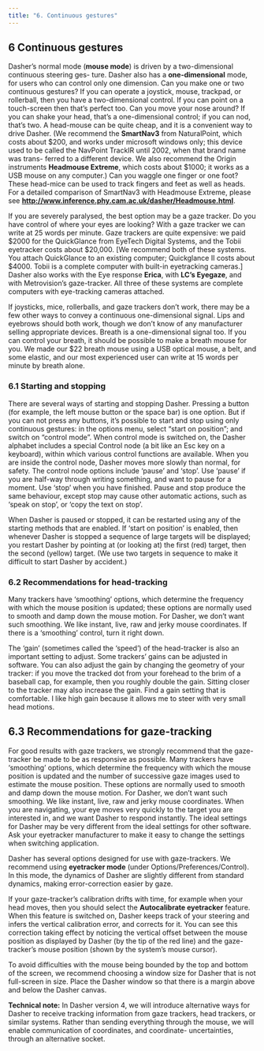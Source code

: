 ```yaml
---
title: "6. Continuous gestures"
---
```


## 6   Continuous gestures

Dasher’s normal mode (**mouse mode**) is driven by a two-dimensional continuous steering ges- ture. Dasher also has a **one-dimensional** mode, for users who can control only one dimension.
Can you make one or two continuous gestures? If you can operate a joystick, mouse, trackpad, or rollerball, then you have a two-dimensional control. If you can point on a touch-screen then that’s perfect too. Can you move your nose around? If you can shake your head, that’s a one-dimensional control; if you can nod, that’s two. A head-mouse can be quite cheap, and it is a convenient way to drive Dasher. (We recommend the **SmartNav3** from NaturalPoint, which costs about $200, and works under microsoft windows only; this device used to be called the NavPoint TrackIR until 2002, when that brand name was trans- ferred to a different device. We also recommend the Origin instruments **Headmouse Extreme**, which costs about $1000; it works as a USB mouse on any computer.) Can you waggle one finger or one foot? These head-mice can be used to track fingers and feet as well as heads. For a detailed comparison of SmartNav3 with Headmouse Extreme, please see
**http://www.inference.phy.cam.ac.uk/dasher/Headmouse.html**.

If you are severely paralysed, the best option may be a gaze tracker. Do you have control
of where your eyes are looking? With a gaze tracker we can write at 25 words per minute. Gaze trackers are quite expensive: we paid $2000 for the QuickGlance from EyeTech Digital Systems, and the Tobii eyetracker costs about $20,000. [We recommend both of these systems. You attach QuickGlance to an existing computer; Quickglance II costs about $4000. Tobii is a complete computer with built-in eyetracking cameras.] Dasher also works with the Eye response
**Erica**, with **LC’s Eyegaze**, and with Metrovision’s gaze-tracker. All three of these systems are complete computers with eye-tracking cameras attached.

If joysticks, mice, rollerballs, and gaze trackers don’t work, there may be a few other ways to convey a continuous one-dimensional signal. Lips and eyebrows should both work, though we don’t know of any manufacturer selling appropriate devices. Breath is a one-dimensional signal too. If you can control your breath, it should be possible to make a breath mouse for you. We made our $22 breath mouse using a USB optical mouse, a belt, and some elastic, and our most experienced user can write at 15 words per minute by breath alone.

### 6.1 Starting and stopping

There are several ways of starting and stopping Dasher. Pressing a button (for example, the left mouse button or the space bar) is one option. But if you can not press any buttons, it’s possible to start and stop using only continuous gestures: in the options menu, select “start on position”; and switch on “control mode”. When control mode is switched on, the Dasher alphabet includes a special Control node (a bit like an Esc key on a keyboard), within which various control functions are available. When you are inside the control node, Dasher moves more slowly than normal, for safety. The control node options include ‘pause’ and ‘stop’. Use ‘pause’ if you are half-way through writing something, and want to pause for a moment. Use ‘stop’ when you have finished. Pause and stop produce the same behaviour, except stop may cause other automatic actions, such as ‘speak on stop’, or ‘copy the text on stop’.

When Dasher is paused or stopped, it can be restarted using any of the starting methods that are enabled. If ‘start on position’ is enabled, then whenever Dasher is stopped a sequence of large targets will be displayed; you restart Dasher by pointing at (or looking at) the first (red) target, then the second (yellow) target. (We use two targets in sequence to make it difficult to start Dasher by accident.)

### 6.2 Recommendations for head-tracking

Many trackers have ‘smoothing’ options, which determine the frequency with which the mouse position is updated; these options are normally used to smooth and damp down the mouse motion. For Dasher, we don’t want such smoothing. We like instant, live, raw and jerky mouse coordinates. If there is a ‘smoothing’ control, turn it right down.

The ‘gain’ (sometimes called the ‘speed’) of the head-tracker is also an important setting to adjust. Some trackers’ gains can be adjusted in software. You can also adjust the gain by changing the geometry of your tracker: if you move the tracked dot from your forehead to the brim of a baseball cap, for example, then you roughly double the gain. Sitting closer to the tracker may also increase the gain. Find a gain setting that is comfortable. I like high gain because it allows me to steer with very small head motions.

## 6.3 Recommendations for gaze-tracking

For good results with gaze trackers, we strongly recommend that the gaze-tracker be made to be as responsive as possible. Many trackers have ‘smoothing’ options, which determine the frequency with which the mouse position is updated and the number of successive gaze images used to estimate the mouse position. These options are normally used to smooth and damp down the mouse motion. For Dasher, we don’t want such smoothing. We like instant, live, raw and jerky mouse coordinates. When you are navigating, your eye moves very quickly to the target you are interested in, and we want Dasher to respond instantly. The ideal settings for Dasher may be very different from the ideal settings for other software. Ask your eyetracker manufacturer to make it easy to change the settings when switching application.

Dasher has several options designed for use with gaze-trackers. We recommend using **eyetracker mode** (under Options/Preferences/Control). In this mode, the dynamics of Dasher are slightly different from standard dynamics, making error-correction easier by gaze.

If your gaze-tracker’s calibration drifts with time, for example when your head moves, then you should select the **Autocalibrate eyetracker** feature. When this feature is switched on, Dasher keeps track of your steering and infers the vertical calibration error, and corrects for it. You can see this correction taking effect by noticing the vertical offset between the mouse position as displayed by Dasher (by the tip of the red line) and the gaze-tracker’s mouse position (shown by the system’s mouse cursor).

To avoid difficulties with the mouse being bounded by the top and bottom of the screen, we recommend choosing a window size for Dasher that is not full-screen in size. Place the Dasher window so that there is a margin above and below the Dasher canvas.

**Technical note:** In Dasher version 4, we will introduce alternative ways for Dasher to receive tracking information from gaze trackers, head trackers, or similar systems. Rather than sending everything through the mouse, we will enable communication of coordinates, and coordinate- uncertainties, through an alternative socket.
